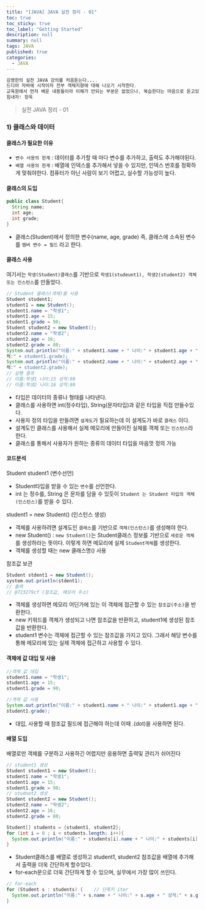 ```yaml
---
title: "[JAVA] JAVA 실전 정리 - 01"
toc: true
toc_sticky: true
toc_label: "Getting Started"
description: null
summary: null
tags: JAVA
published: true
categories:
  - JAVA
---
```


```java
김영한의 실전 JAVA 강의를 처음듣는다....
드디어 자바에 시작이자 전부 객체지향에 대해 나오기 시작한다.
교육원에서 먼저 배운 내용들이라 이해가 안되는 부분은 없었으나, 복습한다는 마음으로 듣고있다.
힘내자! 창욱
```

> 실전  JAVA 정리 - 01

### 1) 클래스와 데이터
#### 클래스가 필요한 이유
- `변수 사용의 한계` : 데이터를 추가할 때 마다 변수를 추가하고, 출력도 추가해야된다.
- `배열 사용의 한계` : 배열에 인덱스를 추가해서 넣을 수 있지만, 인덱스 번호를 정확하게 맞춰야한다. 컴퓨터가 아닌 사람이 보기 어렵고, 실수할 가능성이 높다.

#### 클래스의 도입
```java
public class Student{
  String name;
  int age;
  int grade;
}
```
- 클래스(Student)에서 정의한 변수(name, age, grade) 즉, 클래스에 소속된 변수를 `맴버 변수 = 필드` 라고 한다.
#### 클래스 사용

여기서는 `학생(Student)클래스`를 기반으로 `학생1(studeunt1), 학생2(student2) 객체 또는 인스턴스`를 만들었다.

```java
// Student 클래스(객체)를 사용
Student student1;
student1 = new Student();
student1.name = "학생1";
student1.age = 15;
student1.grade = 90;
Student student2 = new Student();
student2.name = "학생2";
student2.age = 16;
student2.grade = 80;
System.out.println("이름:" + student1.name + " 나이:" + student1.age + " 성
적:" + student1.grade);
System.out.println("이름:" + student2.name + " 나이:" + student2.age + " 성
적:" + student2.grade);
// 실행 결과
// 이름:학생1 나이:15 성적:90
// 이름:학생2 나이:16 성적:80
```

- 타입은 데이터의 종류나 형태를 나타낸다.
- 클래스를 사용하면 int(정수타입), String(문자타입)과 같은 타입을 직접 만들수있다.
- 사용자 정의 타입을 만들려면 `설계도`가 필요하는데 이 설계도가 바로 `클래스` 이다.
- 설계도인 클래스를 사용해서 실제 메모리에 만들어진 실체를 객체 또는 `인스턴스`라 한다.
- 클래스를 통해서 사용자가 원하는 종류의 데이터 타입을 마음껏 정의 가능
#### 코드분석
Student student1 (변수선언)
- Student타입을 받을 수 있는 `변수`를 선언한다.
- int 는 정수를, String 은 문자를 담을 수 있듯이 `Student 는 Student 타입의 객체(인스턴스)`를 받을 수 있다.<br/>

student1 = new Student() (인스턴스 생성)
- 객체를 사용하려면 설계도인 `클래스`를 기반으로 `객체(인스턴스)`를 생성해야 한다.
- new Student() :  `new Student()`는 Student클래스 정보를 기반으로 `새로운 객체`를 생성하라는 뜻이다. 이렇게 하면 메모리에 실제 `Student객체`를 생성한다.
- 객체를 생성할 때는 new 클래스명() 사용

참조값 보관
```java
Student stdent1 = new Student();
system.out.println(stdent1);
// 출력
// @723279cf (참조값, 메모리 주소)
```
- 객체를 생성하면 메모리 어딘가에 있는 이 객체에 접근할 수 있는 `참조값(주소)`을 반환한다.
-  new 키워드를 객체가 생성되고 나면 참조값을 반환하고, 
student1에 생성된 참조값을 반환한다.
-  student1 변수는  객체에 접근할 수 있는 참조값을 가지고 있다. 그래서 해당 변수를 통해 메모리에 있는 실제 객체에 접근하고 사용할 수 있다.

#### 객체에 값 대입 및 사용
```java
//객체 값 대입
student1.name = "학생1";
student1.age = 15;
student1.grade = 90;

//객체 값 사용
System.out.println("이름:" + student1.name + " 나이:" + student1.age + " 성적:" +
student1.grade);
```
- 대입, 사용할 때 참조값 필드에 접근해야 하는데 이때 .(dot)을 사용하면 된다.

#### 배열 도입
배열로만 객체를 구분하고 사용하긴 어렵지만 응용하면 출력및 관리가 쉬어진다
```java
// student1 생성
Student student1 = new Student();
student1.name = "학생1";
student1.age = 15;
student1.grade = 90;
// studnet2 생성
Student student2 = new Student();
student2.name = "학생2";
student2.age = 16;
student2.grade = 80;

Student[] students = {student1, student2};
for (int i = 0 ; i < students.length; i++){
  System.out.println("이름:" + students[i].name + " 나이:" + students[i].age + " 성적:" + students[i].grade);
}
```
- Student클래스를 배열로 생성하고 student1, student2 참조값을 배열에 추가해서 출력을 더욱 간단하게 할수있다.
- for-each문으로 더욱 간단하게 할 수 있으며, 실무에서 가장 많이 쓰인다.
```java
// for-each
for (Student s : students) {    // 단축키 iter
  System.out.println("이름:" + s.name + " 나이:" + s.age + " 성적:" + s.grade);
}
```







